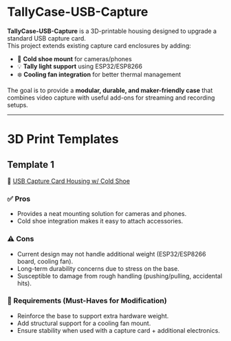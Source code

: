 # TallyCase-USB-Capture  

**TallyCase-USB-Capture** is a 3D-printable housing designed to upgrade a standard USB capture card.  
This project extends existing capture card enclosures by adding:  

- 📸 **Cold shoe mount** for cameras/phones  
- 💡 **Tally light support** using ESP32/ESP8266  
- ❄️ **Cooling fan integration** for better thermal management  

The goal is to provide a **modular, durable, and maker-friendly case** that combines video capture with useful add-ons for streaming and recording setups.  

-----

# 3D Print Templates  

## Template 1  
🔗 [USB Capture Card Housing w/ Cold Shoe](https://www.printables.com/model/972748-usb-capture-card-housing-w-cold-shoe)  

### ✅ Pros
- Provides a neat mounting solution for cameras and phones.  
- Cold shoe integration makes it easy to attach accessories.  

### ⚠️ Cons
- Current design may not handle additional weight (ESP32/ESP8266 board, cooling fan).  
- Long-term durability concerns due to stress on the base.  
- Susceptible to damage from rough handling (pushing/pulling, accidental hits).  

### 🔧 Requirements (Must-Haves for Modification)
- Reinforce the base to support extra hardware weight.  
- Add structural support for a cooling fan mount.  
- Ensure stability when used with a capture card + additional electronics.  
